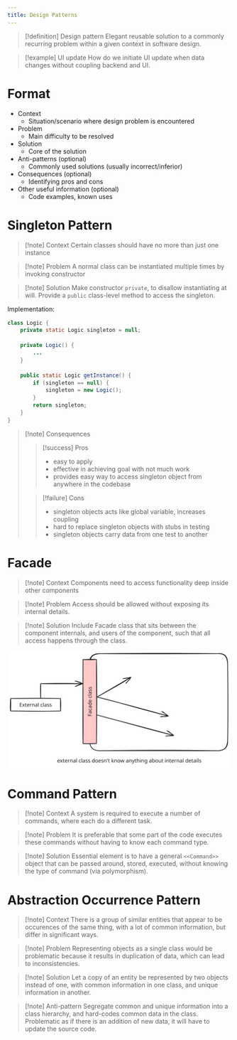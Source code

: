 ```yaml
---
title: Design Patterns
---
```

> [!definition] Design pattern
> Elegant reusable solution to a commonly recurring problem within a given context in software design.

> [!example] UI update
> How do we initiate UI update when data changes without coupling backend and UI.

# Format

- Context
	- Situation/scenario where design problem is encountered
- Problem
	- Main difficulty to be resolved
- Solution
	- Core of the solution
- Anti-patterns (optional)
	- Commonly used solutions (usually incorrect/inferior)
- Consequences (optional)
	- Identifying pros and cons
- Other useful information (optional)
	- Code examples, known uses

# Singleton Pattern

> [!note] Context
> Certain classes should have no more than just one instance

> [!note] Problem
> A normal class can be instantiated multiple times by invoking constructor

> [!note] Solution
> Make constructor `private`, to disallow instantiating at will.
> Provide a `public` class-level method to access the singleton.

Implementation:
```java
class Logic {
	private static Logic singleton = null;
	
	private Logic() {
		...
	}

	public static Logic getInstance() {
		if (singleton == null) {
			singleton = new Logic();
		}
		return singleton;
	}
}
```

> [!note] Consequences
> 
> > [!success] Pros
> > - easy to apply
> > - effective in achieving goal with not much work
> > - provides easy way to access singleton object from anywhere in the codebase
> 
> > [!failure] Cons
> > - singleton objects acts like global variable, increases coupling
> > - hard to replace singleton objects with stubs in testing
> > - singleton objects carry data from one test to another

# Facade

> [!note] Context
> Components need to access functionality deep inside other components

> [!note] Problem
> Access should be allowed without exposing its internal details.

> [!note] Solution
> Include Facade class that sits between the component internals, and users of the component, such that all access happens through the class.

![facade-class](media/facade-class.svg)
# Command Pattern

> [!note] Context
> A system is required to execute a number of commands, where each do a different task.

> [!note] Problem
> It is preferable that some part of the code executes these commands without having to know each command type.

> [!note] Solution
> Essential element is to have a general `<<Command>>` object that can be passed around, stored, executed, without knowing the type of command (via polymorphism).

# Abstraction Occurrence Pattern


> [!note] Context
> There is a group of similar entities that appear to be occurences of the same thing, with a lot of common information, but differ in significant ways.

> [!note] Problem
> Representing objects as a single class would be problematic because it results in duplication of data, which can lead to inconsistencies.

> [!note] Solution
> Let a copy of an entity be represented by two objects instead of one, with common information in one class, and unique information in another.

> [!note] Anti-pattern
> Segregate common and unique information into a class hierarchy, and hard-codes common data in the class. Problematic as if there is an addition of new data, it will have to update the source code.

